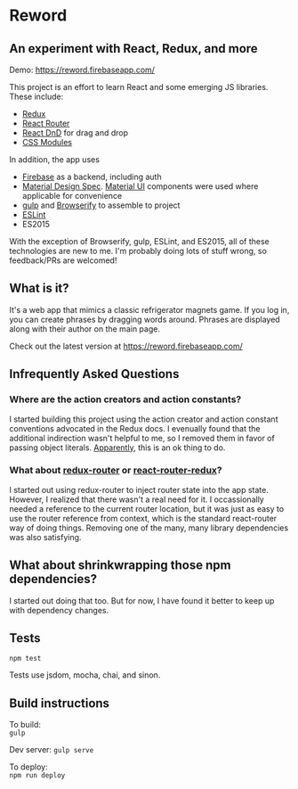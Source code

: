 # Reword
## An experiment with React, Redux, and more

Demo: https://reword.firebaseapp.com/

This project is an effort to learn React and some emerging JS libraries. These include:
* [Redux](https://github.com/rackt/redux)
* [React Router](https://github.com/rackt/react-router)
* [React DnD](https://github.com/gaearon/react-dnd) for drag and drop
* [CSS Modules](https://github.com/css-modules/css-modules)

In addition, the app uses  
* [Firebase](https://www.firebase.com/) as a backend, including auth
* [Material Design Spec](https://www.google.com/design/spec/material-design/introduction.html).  [Material UI](http://www.material-ui.com/#/home) components were used where applicable for convenience
* [gulp](https://github.com/gulpjs/gulp) and [Browserify](https://github.com/substack/node-browserify) to assemble to project
* [ESLint](http://eslint.org/)
* ES2015

With the exception of Browserify, gulp, ESLint, and ES2015, all of these technologies are new to me. I'm probably doing lots of stuff wrong, so feedback/PRs are welcomed!

## What is it?
It's a web app that mimics a classic refrigerator magnets game. If you log in, you can create phrases by dragging words around. Phrases are displayed along with their author on the main page.

Check out the latest version at https://reword.firebaseapp.com/

## Infrequently Asked Questions

### Where are the action creators and action constants?
I started building this project using the action creator and action constant conventions advocated in the Redux docs. I evenually found that the additional indirection wasn't helpful to me, so I removed them in favor of passing object literals. [Apparently](http://rackt.org/redux/docs/basics/Actions.html#note-on-boilerplate), this is an ok thing to do.

### What about [redux-router](https://github.com/acdlite/redux-router) or [react-router-redux](https://github.com/reactjs/react-router-redux)?
I started out using redux-router to inject router state into the app state. However, I realized that there wasn't a real need for it. I occassionally needed a reference to the current router location, but it was just as easy to use the router reference from context, which is the standard react-router way of doing things. Removing one of the many, many library dependencies was also satisfying.

## What about shrinkwrapping those npm dependencies?
I started out doing that too. But for now, I have found it better to keep up with dependency changes.

## Tests
`npm test`  

Tests use jsdom, mocha, chai, and sinon.

## Build instructions

To build:  
`gulp`

Dev server:
`gulp serve`

To deploy:  
`npm run deploy`
